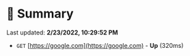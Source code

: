 # 📖 Summary
Last updated: **2/23/2022, 10:29:52 PM**

- `GET` [https://google.com](https://google.com) - **Up** (320ms)
